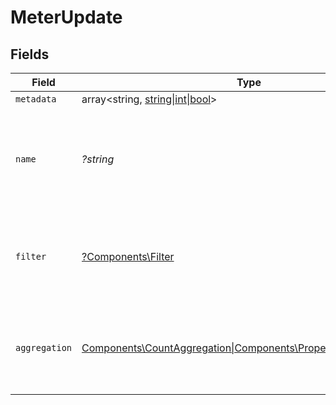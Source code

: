 # MeterUpdate


## Fields

| Field                                                                                                     | Type                                                                                                      | Required                                                                                                  | Description                                                                                               |
| --------------------------------------------------------------------------------------------------------- | --------------------------------------------------------------------------------------------------------- | --------------------------------------------------------------------------------------------------------- | --------------------------------------------------------------------------------------------------------- |
| `metadata`                                                                                                | array<string, [string\|int\|bool](../../Models/Components/MeterUpdateMetadata.md)>                        | :heavy_minus_sign:                                                                                        | N/A                                                                                                       |
| `name`                                                                                                    | *?string*                                                                                                 | :heavy_minus_sign:                                                                                        | The name of the meter. Will be shown on customer's invoices and usage.                                    |
| `filter`                                                                                                  | [?Components\Filter](../../Models/Components/Filter.md)                                                   | :heavy_minus_sign:                                                                                        | The filter to apply on events that'll be used to calculate the meter.                                     |
| `aggregation`                                                                                             | [Components\CountAggregation\|Components\PropertyAggregation\|null](../../Models/Components/Aggregation.md) | :heavy_minus_sign:                                                                                        | The aggregation to apply on the filtered events to calculate the meter.                                   |
